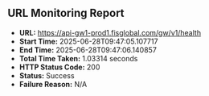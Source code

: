 ## URL Monitoring Report

- **URL:** https://api-gw1-prod1.fisglobal.com/gw/v1/health
- **Start Time:** 2025-06-28T09:47:05.107717
- **End Time:** 2025-06-28T09:47:06.140857
- **Total Time Taken:** 1.03314 seconds
- **HTTP Status Code:** 200
- **Status:** Success
- **Failure Reason:** N/A
